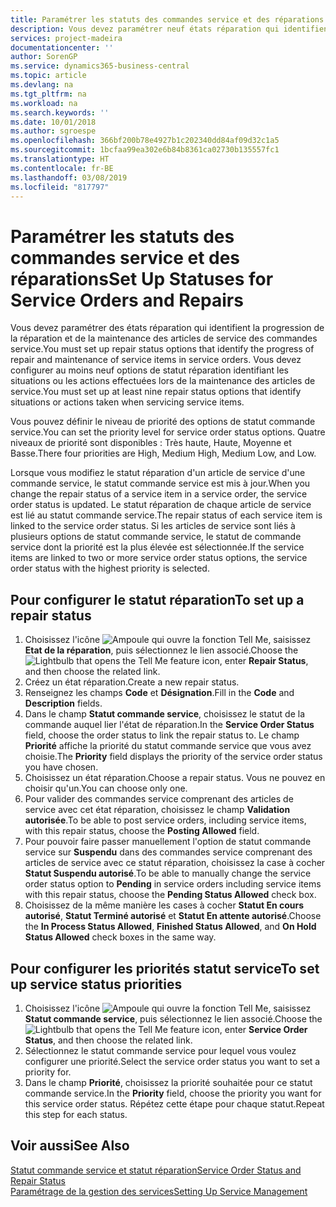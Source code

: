 ```yaml
---
title: Paramétrer les statuts des commandes service et des réparations | Microsoft Docs
description: Vous devez paramétrer neuf états réparation qui identifient la progression de la réparation et de la maintenance des articles de service des commandes service.
services: project-madeira
documentationcenter: ''
author: SorenGP
ms.service: dynamics365-business-central
ms.topic: article
ms.devlang: na
ms.tgt_pltfrm: na
ms.workload: na
ms.search.keywords: ''
ms.date: 10/01/2018
ms.author: sgroespe
ms.openlocfilehash: 366bf200b78e4927b1c202340dd84af09d32c1a5
ms.sourcegitcommit: 1bcfaa99ea302e6b84b8361ca02730b135557fc1
ms.translationtype: HT
ms.contentlocale: fr-BE
ms.lasthandoff: 03/08/2019
ms.locfileid: "817797"
---
```

# <a name="set-up-statuses-for-service-orders-and-repairs"></a><span data-ttu-id="96288-103">Paramétrer les statuts des commandes service et des réparations</span><span class="sxs-lookup"><span data-stu-id="96288-103">Set Up Statuses for Service Orders and Repairs</span></span>
<span data-ttu-id="96288-104">Vous devez paramétrer des états réparation qui identifient la progression de la réparation et de la maintenance des articles de service des commandes service.</span><span class="sxs-lookup"><span data-stu-id="96288-104">You must set up repair status options that identify the progress of repair and maintenance of service items in service orders.</span></span> <span data-ttu-id="96288-105">Vous devez configurer au moins neuf options de statut réparation identifiant les situations ou les actions effectuées lors de la maintenance des articles de service.</span><span class="sxs-lookup"><span data-stu-id="96288-105">You must set up at least nine repair status options that identify situations or actions taken when servicing service items.</span></span>  

<span data-ttu-id="96288-106">Vous pouvez définir le niveau de priorité des options de statut commande service.</span><span class="sxs-lookup"><span data-stu-id="96288-106">You can set the priority level for service order status options.</span></span> <span data-ttu-id="96288-107">Quatre niveaux de priorité sont disponibles : Très haute, Haute, Moyenne et Basse.</span><span class="sxs-lookup"><span data-stu-id="96288-107">There four priorities are High, Medium High, Medium Low, and Low.</span></span>  

<span data-ttu-id="96288-108">Lorsque vous modifiez le statut réparation d'un article de service d'une commande service, le statut commande service est mis à jour.</span><span class="sxs-lookup"><span data-stu-id="96288-108">When you change the repair status of a service item in a service order, the service order status is updated.</span></span> <span data-ttu-id="96288-109">Le statut réparation de chaque article de service est lié au statut commande service.</span><span class="sxs-lookup"><span data-stu-id="96288-109">The repair status of each service item is linked to the service order status.</span></span> <span data-ttu-id="96288-110">Si les articles de service sont liés à plusieurs options de statut commande service, le statut de commande service dont la priorité est la plus élevée est sélectionnée.</span><span class="sxs-lookup"><span data-stu-id="96288-110">If the service items are linked to two or more service order status options, the service order status with the highest priority is selected.</span></span>  

## <a name="to-set-up-a-repair-status"></a><span data-ttu-id="96288-111">Pour configurer le statut réparation</span><span class="sxs-lookup"><span data-stu-id="96288-111">To set up a repair status</span></span>  
1. <span data-ttu-id="96288-112">Choisissez l'icône ![Ampoule qui ouvre la fonction Tell Me](media/ui-search/search_small.png "Dites-moi ce que vous voulez faire"), saisissez **Etat de la réparation**, puis sélectionnez le lien associé.</span><span class="sxs-lookup"><span data-stu-id="96288-112">Choose the ![Lightbulb that opens the Tell Me feature](media/ui-search/search_small.png "Tell me what you want to do") icon, enter **Repair Status**, and then choose the related link.</span></span>
2. <span data-ttu-id="96288-113">Créez un état réparation.</span><span class="sxs-lookup"><span data-stu-id="96288-113">Create a new repair status.</span></span>  
3. <span data-ttu-id="96288-114">Renseignez les champs **Code** et **Désignation**.</span><span class="sxs-lookup"><span data-stu-id="96288-114">Fill in the **Code** and **Description** fields.</span></span>  
4. <span data-ttu-id="96288-115">Dans le champ **Statut commande service**, choisissez le statut de la commande auquel lier l'état de réparation.</span><span class="sxs-lookup"><span data-stu-id="96288-115">In the **Service Order Status** field, choose the order status to link the repair status to.</span></span> <span data-ttu-id="96288-116">Le champ **Priorité** affiche la priorité du statut commande service que vous avez choisie.</span><span class="sxs-lookup"><span data-stu-id="96288-116">The **Priority** field displays the priority of the service order status you have chosen.</span></span>  
5. <span data-ttu-id="96288-117">Choisissez un état réparation.</span><span class="sxs-lookup"><span data-stu-id="96288-117">Choose a repair status.</span></span> <span data-ttu-id="96288-118">Vous ne pouvez en choisir qu'un.</span><span class="sxs-lookup"><span data-stu-id="96288-118">You can choose only one.</span></span>  
6. <span data-ttu-id="96288-119">Pour valider des commandes service comprenant des articles de service avec cet état réparation, choisissez le champ **Validation autorisée**.</span><span class="sxs-lookup"><span data-stu-id="96288-119">To be able to post service orders, including service items, with this repair status, choose the **Posting Allowed** field.</span></span>  
7. <span data-ttu-id="96288-120">Pour pouvoir faire passer manuellement l'option de statut commande service sur **Suspendu** dans des commandes service comprenant des articles de service avec ce statut réparation, choisissez la case à cocher **Statut Suspendu autorisé**.</span><span class="sxs-lookup"><span data-stu-id="96288-120">To be able to manually change the service order status option to **Pending** in service orders including service items with this repair status, choose the **Pending Status Allowed** check box.</span></span>  
8. <span data-ttu-id="96288-121">Choisissez de la même manière les cases à cocher **Statut En cours autorisé**, **Statut Terminé autorisé** et **Statut En attente autorisé**.</span><span class="sxs-lookup"><span data-stu-id="96288-121">Choose the **In Process Status Allowed**, **Finished Status Allowed**, and **On Hold Status Allowed** check boxes in the same way.</span></span>
  
## <a name="to-set-up-service-status-priorities"></a><span data-ttu-id="96288-122">Pour configurer les priorités statut service</span><span class="sxs-lookup"><span data-stu-id="96288-122">To set up service status priorities</span></span>  
1. <span data-ttu-id="96288-123">Choisissez l'icône ![Ampoule qui ouvre la fonction Tell Me](media/ui-search/search_small.png "Dites-moi ce que vous voulez faire"), saisissez **Statut commande service**, puis sélectionnez le lien associé.</span><span class="sxs-lookup"><span data-stu-id="96288-123">Choose the ![Lightbulb that opens the Tell Me feature](media/ui-search/search_small.png "Tell me what you want to do") icon, enter **Service Order Status**, and then choose the related link.</span></span>  
2. <span data-ttu-id="96288-124">Sélectionnez le statut commande service pour lequel vous voulez configurer une priorité.</span><span class="sxs-lookup"><span data-stu-id="96288-124">Select the service order status you want to set a priority for.</span></span>  
3. <span data-ttu-id="96288-125">Dans le champ **Priorité**, choisissez la priorité souhaitée pour ce statut commande service.</span><span class="sxs-lookup"><span data-stu-id="96288-125">In the **Priority** field, choose the priority you want for this service order status.</span></span> <span data-ttu-id="96288-126">Répétez cette étape pour chaque statut.</span><span class="sxs-lookup"><span data-stu-id="96288-126">Repeat this step for each status.</span></span>  

## <a name="see-also"></a><span data-ttu-id="96288-127">Voir aussi</span><span class="sxs-lookup"><span data-stu-id="96288-127">See Also</span></span>  
[<span data-ttu-id="96288-128">Statut commande service et statut réparation</span><span class="sxs-lookup"><span data-stu-id="96288-128">Service Order Status and Repair Status</span></span>](service-service-order-status-and-repair-status.md)  
[<span data-ttu-id="96288-129">Paramétrage de la gestion des services</span><span class="sxs-lookup"><span data-stu-id="96288-129">Setting Up Service Management</span></span>](service-setup-service.md)  
